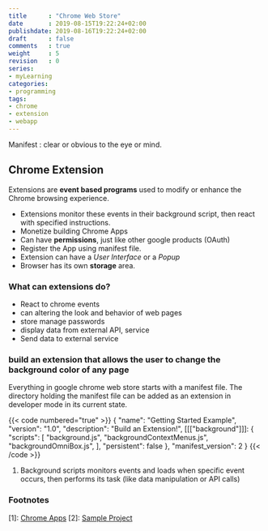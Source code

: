 ```yaml
---
title      : "Chrome Web Store"
date       : 2019-08-15T19:22:24+02:00
publishdate: 2019-08-16T19:22:24+02:00
draft      : false
comments   : true
weight     : 5
revision   : 0
series:
- myLearning
categories:
- programming
tags:
- chrome
- extension
- webapp
---
```


Manifest
: clear or obvious to the eye or mind.

## Chrome Extension

Extensions are **event based programs** used to modify or enhance the Chrome browsing experience.

* Extensions monitor these events in their background script, then react with specified instructions.
* Monetize building Chrome Apps
* Can have **permissions**, just like other google products (OAuth)
* Register the App using manifest file.
* Extension can have a *User Interface* or a *Popup*
* Browser has its own **storage** area.

### What can extensions do?

* React to chrome events
* can altering the look and behavior of web pages
* store manage passwords
* display data from external API, service
* Send data to external service

### build an extension that allows the user to change the background color of any page

Everything in google chrome web store starts with a manifest file.
The directory holding the manifest file can be added as an extension in developer mode in its current state.



{{< code numbered="true" >}}
  {
    "name": "Getting Started Example",
    "version": "1.0",
    "description": "Build an Extension!",
    [[["background"]]]: {
      "scripts": [
          "background.js",
          "backgroundContextMenus.js",
          "backgroundOmniBox.js",
        ],
      "persistent": false
    },
    "manifest_version": 2
  }
{{< /code >}}

1. Background scripts monitors events and loads when specific event occurs, then performs its task (like data manipulation or API calls)


### Footnotes

[1]: [Chrome Apps](https://developer.chrome.com/apps/about_apps)
[2]: [Sample Project](https://github.com/avimehenwal/chrome-ext)
